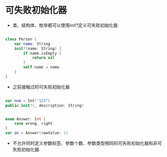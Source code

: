 # 可失败初始化器

+ 类、结构体、枚举都可以使用init?定义可失败初始化器

``` swift

class Person {
    var name: String
    init?(name: String) {
        if name.isEmpty {
            return nil
        }
        self.name = name
    }
}

```

+ 之前接触过的可失败初始化器

``` swift

var num = Int("123")
public init?(_ description: String)

```

``` swift

enum Answer: Int {
    case wrong, right
}
var an = Answer(rawValue: 1)

```

+ 不允许同时定义参数标签、参数个数、参数类型相同的可失败初始化器和非可失败初始化器

